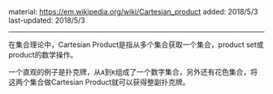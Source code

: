material: https://em.wikipedia.org/wiki/Cartesian_product
added: 2018/5/3
last-updated: 2018/5/3

---

在集合理论中，Cartesian Product是指从多个集合获取一个集合，product set或product的数学操作。

一个直观的例子是扑克牌，从`A`到`K`组成了一个数字集合，另外还有花色集合，将这两个集合做Cartesian Product就可以获得整副扑克牌。